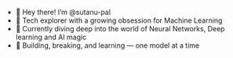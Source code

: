 - 👋 Hey there! I’m @sutanu-pal  
- 🧠 Tech explorer with a growing obsession for Machine Learning  
- 🤖 Currently diving deep into the world of Neural Networks, Deep learning and AI magic  
- 🧩 Building, breaking, and learning — one model at a time  

